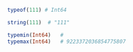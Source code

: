 ```julia
typeof(111) # Int64
```

```julia
string(111)  # "111"
```

```julia
typemin(Int64)   # 
typemax(Int64)   # 9223372036854775807
```


